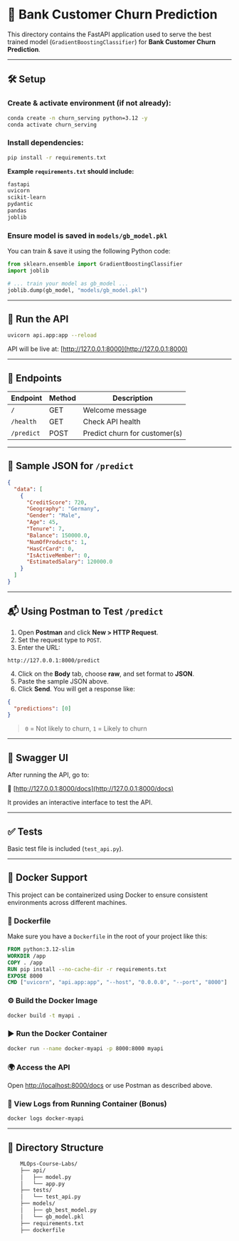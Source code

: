 # 🚀 Bank Customer Churn Prediction

This directory contains the FastAPI application used to serve the best trained model (`GradientBoostingClassifier`) for **Bank Customer Churn Prediction**.

---

## 🛠️ Setup

### Create & activate environment (if not already):

```bash
conda create -n churn_serving python=3.12 -y
conda activate churn_serving
```

### Install dependencies:

```bash
pip install -r requirements.txt
```

**Example `requirements.txt` should include:**

```txt
fastapi
uvicorn
scikit-learn
pydantic
pandas
joblib
```

### Ensure model is saved in `models/gb_model.pkl`

You can train & save it using the following Python code:

```python
from sklearn.ensemble import GradientBoostingClassifier
import joblib

# ... train your model as gb_model ...
joblib.dump(gb_model, "models/gb_model.pkl")
```

---

## 🚦 Run the API

```bash
uvicorn api.app:app --reload
```

API will be live at: [http://127.0.0.1:8000](http://127.0.0.1:8000)

---

## 🔗 Endpoints

| Endpoint   | Method | Description                   |
|------------|--------|-------------------------------|
| `/`        | GET    | Welcome message               |
| `/health`  | GET    | Check API health              |
| `/predict` | POST   | Predict churn for customer(s) |

---

## 🧪 Sample JSON for `/predict`

```json
{
  "data": [
    {
      "CreditScore": 720,
      "Geography": "Germany",
      "Gender": "Male",
      "Age": 45,
      "Tenure": 7,
      "Balance": 150000.0,
      "NumOfProducts": 1,
      "HasCrCard": 0,
      "IsActiveMember": 0,
      "EstimatedSalary": 120000.0
    }
  ]
}
```

---

## 📬 Using Postman to Test `/predict`

1. Open **Postman** and click **New > HTTP Request**.
2. Set the request type to `POST`.
3. Enter the URL:

```
http://127.0.0.1:8000/predict
```

4. Click on the **Body** tab, choose **raw**, and set format to **JSON**.
5. Paste the sample JSON above.
6. Click **Send**. You will get a response like:

```json
{
  "predictions": [0]
}
```

> `0` = Not likely to churn, `1` = Likely to churn

---

## 📄 Swagger UI

After running the API, go to:

📍 [http://127.0.0.1:8000/docs](http://127.0.0.1:8000/docs)

It provides an interactive interface to test the API.

---

## ✅ Tests

Basic test file is included (`test_api.py`).

---

## 🐳 Docker Support

This project can be containerized using Docker to ensure consistent environments across different machines.

### 📄 Dockerfile

Make sure you have a `Dockerfile` in the root of your project like this:

```Dockerfile
FROM python:3.12-slim
WORKDIR /app
COPY . /app
RUN pip install --no-cache-dir -r requirements.txt
EXPOSE 8000
CMD ["uvicorn", "api.app:app", "--host", "0.0.0.0", "--port", "8000"]
```

### ⚙️ Build the Docker Image
```bash
docker build -t myapi .
```

### ▶️ Run the Docker Container
```bash
docker run --name docker-myapi -p 8000:8000 myapi
```

### 🌍 Access the API

Open [http://localhost:8000/docs](http://localhost:8000/docs) or use Postman as described above.

### 🧾 View Logs from Running Container (Bonus)
```bash
docker logs docker-myapi
```

---

## 📁 Directory Structure

```bash
    MLOps-Course-Labs/
    ├── api/
    │   ├── model.py          
    │   └── app.py            
    ├── tests/
    │   └── test_api.py
    ├── models/
    │   ├── gb_best_model.py
    │   └── gb_model.pkl        
    ├── requirements.txt
    ├── dockerfile  
```
